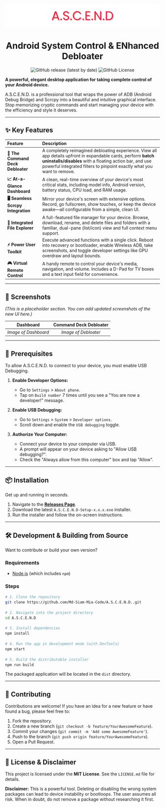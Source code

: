 <img src="./assets/img/Banner.png" alt="A.S.C.E.N.D. Application Screenshot"/>

<h1 style="text-align: center; width: 100%;">Android System Control & ENhanced Debloater</h1>

<div style="text-align: center; width: 100%;">

![GitHub release (latest by date)](https://img.shields.io/github/v/release/Md-Siam-Mia-Code/A.S.C.E.N.D.?style=for-the-badge)
![GitHub License](https://img.shields.io/github/license/Md-Siam-Mia-Code/A.S.C.E.N.D.?style=for-the-badge)

</div>

**A powerful, elegant desktop application for taking complete control of your Android device.**

A.S.C.E.N.D. is a professional tool that wraps the power of ADB (Android Debug Bridge) and Scrcpy into a beautiful and intuitive graphical interface. Stop memorizing cryptic commands and start managing your device with the efficiency and style it deserves.

---

## ✨ Key Features

| Feature                            | Description                                                                                                                                                                                                                                         |
| :--------------------------------- | :-------------------------------------------------------------------------------------------------------------------------------------------------------------------------------------------------------------------------------------------------- |
| **🚀 The Command Deck Debloater**  | A completely reimagined debloating experience. View all app details upfront in expandable cards, perform **batch uninstalls/disables** with a floating action bar, and use powerful integrated filters to pinpoint exactly what you want to remove. |
| **📈 At-a-Glance Dashboard**       | A clean, real-time overview of your device's most critical stats, including model info, Android version, battery status, CPU load, and RAM usage.                                                                                                   |
| **🖥️ Seamless Scrcpy Integration** | Mirror your device's screen with extensive options. Record, go fullscreen, show touches, or keep the device awake—all configurable from a simple, clean UI.                                                                                         |
| **📂 Integrated File Explorer**    | A full-featured file manager for your device. Browse, download, rename, and delete files and folders with a familiar, dual-pane (list/icon) view and full context menu support.                                                                     |
| **⚡ Power User Toolkit**          | Execute advanced functions with a single click. Reboot into recovery or bootloader, enable Wireless ADB, take screenshots, and toggle developer settings like GPU overdraw and layout bounds.                                                       |
| **🎮 Virtual Remote Control**      | A handy remote to control your device's media, navigation, and volume. Includes a D-Pad for TV boxes and a text input field for convenience.                                                                                                        |

---

## 📸 Screenshots

_(This is a placeholder section. You can add updated screenshots of the new UI here.)_

|      Dashboard       | Command Deck Debloater |
| :------------------: | :--------------------: |
| _Image of Dashboard_ |  _Image of Debloater_  |

---

## 🚦 Prerequisites

To allow A.S.C.E.N.D. to connect to your device, you must enable USB Debugging.

1. **Enable Developer Options:**

    - Go to `Settings` > `About phone`.
    - Tap on `Build number` 7 times until you see a "You are now a developer!" message.

2. **Enable USB Debugging:**

    - Go to `Settings` > `System` > `Developer options`.
    - Scroll down and enable the `USB debugging` toggle.

3. **Authorize Your Computer:**
    - Connect your device to your computer via USB.
    - A prompt will appear on your device asking to "Allow USB debugging?".
    - Check the "Always allow from this computer" box and tap "Allow".

---

## 📦 Installation

Get up and running in seconds.

1. Navigate to the **[Releases Page](https://github.com/Md-Siam-Mia-Code/A.S.C.E.N.D./releases)**.
2. Download the latest `A.S.C.E.N.D-Setup-x.x.x.exe` installer.
3. Run the installer and follow the on-screen instructions.

---

## 🛠️ Development & Building from Source

Want to contribute or build your own version?

### Requirements

- [Node.js](https://nodejs.org/) (which includes `npm`)

### Steps

```bash
# 1. Clone the repository
git clone https://github.com/Md-Siam-Mia-Code/A.S.C.E.N.D..git

# 2. Navigate into the project directory
cd A.S.C.E.N.D

# 3. Install dependencies
npm install

# 4. Run the app in development mode (with DevTools)
npm start

# 5. Build the distributable installer
npm run build
```

The packaged application will be located in the `dist` directory.

---

## 🤝 Contributing

Contributions are welcome! If you have an idea for a new feature or have found a bug, please feel free to:

1. Fork the repository.
2. Create a new branch (`git checkout -b feature/YourAwesomeFeature`).
3. Commit your changes (`git commit -m 'Add some AwesomeFeature'`).
4. Push to the branch (`git push origin feature/YourAwesomeFeature`).
5. Open a Pull Request.

---

## 📜 License & Disclaimer

This project is licensed under the **MIT License**. See the `LICENSE.md` file for details.

**Disclaimer:** This is a powerful tool. Deleting or disabling the wrong system packages can lead to device instability or bootloops. The user assumes all risk. When in doubt, do not remove a package without researching it first.
